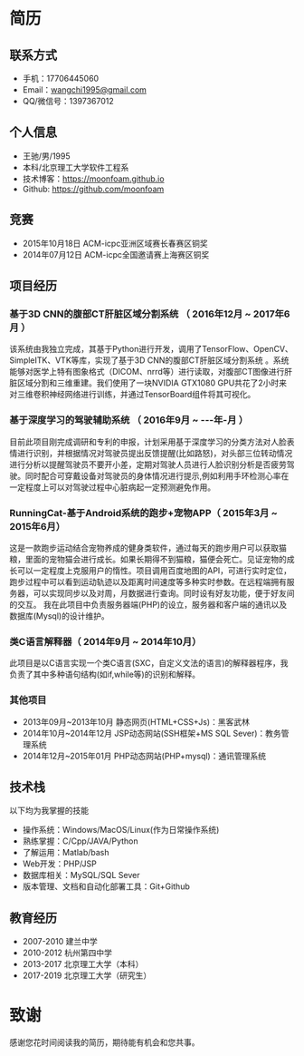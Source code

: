 简历
===

## 联系方式

- 手机：17706445060
- Email：wangchi1995@gmail.com
- QQ/微信号：1397367012

## 个人信息

 - 王驰/男/1995
 - 本科/北京理工大学软件工程系
 - 技术博客：https://moonfoam.github.io
 - Github: https://github.com/moonfoam

## 竞赛
- 2015年10月18日 ACM-icpc亚洲区域赛长春赛区铜奖
- 2014年07月12日 ACM-icpc全国邀请赛上海赛区铜奖

## 项目经历
### 基于3D CNN的腹部CT肝脏区域分割系统 （ 2016年12月 \~ 2017年6月 ）
该系统由我独立完成，其基于Python进行开发，调用了TensorFlow、OpenCV、SimpleITK、VTK等库，实现了基于3D CNN的腹部CT肝脏区域分割系统 。系统能够对医学上特有图象格式（DICOM、nrrd等）进行读取，对腹部CT图像进行肝脏区域分割和三维重建。我们使用了一块NVIDIA GTX1080 GPU共花了2小时来对三维卷积神经网络进行训练，并通过TensorBoard组件将其可视化。

### 基于深度学习的驾驶辅助系统 （ 2016年9月 \~ ---年-月 ）
目前此项目刚完成调研和专利的申报，计划采用基于深度学习的分类方法对人脸表情进行识别，并根据情况对驾驶员提出反馈提醒(比如路怒)，对头部三位转动情况进行分析以提醒驾驶员不要开小差，定期对驾驶人员进行人脸识别分析是否疲劳驾驶。同时配合可穿戴设备对驾驶员的身体情况进行提示,例如利用手环检测心率在一定程度上可以对驾驶过程中心脏病起一定预测避免作用。

### RunningCat-基于Android系统的跑步+宠物APP（ 2015年3月 \~ 2015年6月）
这是一款跑步运动结合宠物养成的健身类软件，通过每天的跑步用户可以获取猫粮，里面的宠物猫会进行成长。如果长期得不到猫粮，猫便会死亡。见证宠物的成长可以一定程度上克服用户的惰性。项目调用百度地图的API，可进行实时定位，跑步过程中可以看到运动轨迹以及距离时间速度等多种实时参数。在远程端拥有服务器，可以实现同步以及对周，月数据进行查询。同时设有好友功能，便于好友间的交互。
我在此项目中负责服务器端(PHP)的设立，服务器和客户端的通讯以及数据库(Mysql)的设计维护。


### 类C语言解释器（ 2014年9月 \~ 2014年10月）
此项目是以C语言实现一个类C语言(SXC，自定义文法的语言)的解释器程序，我负责了其中多种语句结构(如if,while等)的识别和解释。


### 其他项目

- 2013年09月\~2013年10月 静态网页(HTML+CSS+Js)：黑客武林
- 2014年10月\~2014年12月 JSP动态网站(SSH框架+MS SQL Sever)：教务管理系统
- 2014年12月\~2015年01月 PHP动态网站(PHP+mysql)：通讯管理系统

## 技术栈

以下均为我掌握的技能
- 操作系统：Windows/MacOS/Linux(作为日常操作系统)
- 熟练掌握：C/Cpp/JAVA/Python
- 了解运用：Matlab/bash
- Web开发：PHP/JSP
- 数据库相关：MySQL/SQL Sever
- 版本管理、文档和自动化部署工具：Git+Github

## 教育经历
- 2007-2010
建兰中学
- 2010-2012
杭州第四中学
- 2013-2017
北京理工大学（本科）
- 2017-2019
北京理工大学（研究生）

# 致谢
感谢您花时间阅读我的简历，期待能有机会和您共事。
